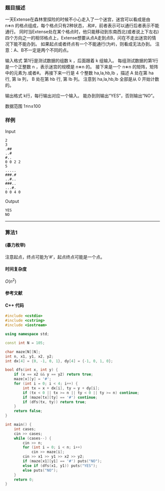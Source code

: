 ### 题目描述

一天Extense在森林里探险的时候不小心走入了一个迷宫，迷宫可以看成是由  n∗n  的格点组成，每个格点只有2种状态，.和#，前者表示可以通行后者表示不能通行。
同时当Extense处在某个格点时，他只能移动到东南西北(或者说上下左右)四个方向之一的相邻格点上，Extense想要从点A走到点B，问在不走出迷宫的情况下能不能办到。
如果起点或者终点有一个不能通行(为#)，则看成无法办到。
注意：A、B不一定是两个不同的点。

输入格式
第1行是测试数据的组数  k ，后面跟着  k  组输入。
每组测试数据的第1行是一个正整数  n ，表示迷宫的规模是  n∗n  的。
接下来是一个  n∗n  的矩阵，矩阵中的元素为.或者#。
再接下来一行是 4 个整数  ha,la,hb,lb ，描述  A  处在第  ha  行, 第  la  列， B  处在第  hb  行, 第  lb  列。
注意到  ha,la,hb,lb  全部是从 0 开始计数的。

输出格式
k行，每行输出对应一个输入。
能办到则输出“YES”，否则输出“NO”。

数据范围
1≤n≤100

### 样例

Input

```
2
3
.##
..#
#..
0 0 2 2
5
.....
###.#
..#..
###..
...#.
0 0 4 0
```

Output

```
YES
NO
```

----------

### 算法1
#### (暴力枚举)

注意起点，终点可能为‘#’，起点终点可能是一个点。

#### 时间复杂度

$O(n ^ 2)$

#### 参考文献

#### C++ 代码

``` cpp
#include <cstdio>
#include <cstring>
#include <iostream>

using namespace std;

const int N = 105;

char maze[N][N];
int n, x1, y1, x2, y2;
int dx[4] = {0, -1, 0, 1}, dy[4] = {-1, 0, 1, 0};

bool dfs(int x, int y) {
    if (x == x2 && y == y2) return true;
    maze[x][y] = '#';
    for (int i = 0; i < 4; i++) {
        int tx = x + dx[i], ty = y + dy[i];
        if (tx < 0 || tx >= n || ty < 0 || ty >= n) continue;
        if (maze[tx][ty] == '#') continue;
        if (dfs(tx, ty)) return true;
    }
    return false;
}

int main() {
    int cases;
    cin >> cases;
    while (cases--) {
        cin >> n;
        for (int i = 0; i < n; i++)
            cin >> maze[i];
        cin >> x1 >> y1 >> x2 >> y2;
        if (maze[x1][y1] == '#') puts("NO");
        else if (dfs(x1, y1)) puts("YES");
        else puts("NO");
    }
    return 0;
}
```